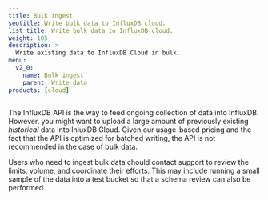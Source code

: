```yaml
---
title: Bulk ingest
seotitle: Write bulk data to InfluxDB cloud.
list_title: Write bulk data to InfluxDB cloud.
weight: 105
description: >
  Write existing data to InfluxDB Cloud in bulk.
menu:
  v2_0:
    name: Bulk ingest
    parent: Write data
products: [cloud]
---
```


The InfluxDB API is the way to feed ongoing collection of data into InfluxDB.
However, you might want to upload a large amount of previously existing *historical* data into InluxDB Cloud.
Given our usage-based pricing and the fact that the API is optimized for batched writing, the API is not recommended in the case of bulk data.

Users who need to ingest bulk data chould contact support to review the limits, volume, and coordinate their efforts.
This may include running a small sample of the data into a test bucket so that a schema review can also be performed.
